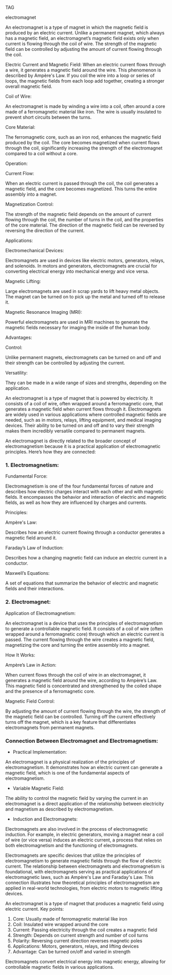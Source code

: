 TAG

electromagnet

An electromagnet is a type of magnet in which the magnetic field is produced by an electric current. Unlike a permanent magnet, which always has a magnetic field, an electromagnet’s magnetic field exists only when current is flowing through the coil of wire. The strength of the magnetic field can be controlled by adjusting the amount of current flowing through the coil.

Electric Current and Magnetic Field: When an electric current flows through a wire, it generates a magnetic field around the wire. This phenomenon is described by Ampère's Law. If you coil the wire into a loop or series of loops, the magnetic fields from each loop add together, creating a stronger overall magnetic field.

Coil of Wire:

An electromagnet is  made by winding a wire into a coil, often around a core made of a ferromagnetic material like iron. The wire is usually insulated to prevent short circuits between the turns.

Core Material:

The ferromagnetic core, such as an iron rod, enhances the magnetic field produced by the coil. The core becomes magnetized when current flows through the coil, significantly increasing the strength of the electromagnet compared to a coil without a core.

Operation:

Current Flow:

When an electric current is passed through the coil, the coil generates a magnetic field, and the core becomes magnetized. This turns the entire assembly into a magnet.

Magnetization Control:

The strength of the magnetic field depends on the amount of current flowing through the coil, the number of turns in the coil, and the properties of the core material. The direction of the magnetic field can be reversed by reversing the direction of the current.

Applications:

Electromechanical Devices:

Electromagnets are used in devices like electric motors, generators, relays, and solenoids. In motors and generators, electromagnets are crucial for converting electrical energy into mechanical energy and vice versa.

Magnetic Lifting:

Large electromagnets are used in scrap yards to lift heavy metal objects. The magnet can be turned on to pick up the metal and turned off to release it.

Magnetic Resonance Imaging (MRI):

Powerful electromagnets are used in MRI machines to generate the magnetic fields necessary for imaging the inside of the human body.

Advantages:

Control:

Unlike permanent magnets, electromagnets can be turned on and off and their strength can be controlled by adjusting the current.

Versatility:

They can be made in a wide range of sizes and strengths, depending on the application.

An electromagnet is a type of magnet that is powered by electricity. It consists of a coil of wire, often wrapped around a ferromagnetic core, that generates a magnetic field when current flows through it. Electromagnets are widely used in various applications where controlled magnetic fields are needed, such as in motors, relays, lifting equipment, and medical imaging devices. Their ability to be turned on and off and to vary their strength makes them incredibly versatile compared to permanent magnets.

An electromagnet is directly related to the broader concept of electromagnetism because it is a practical application of electromagnetic principles. Here’s how they are connected:

### 1. Electromagnetism:

Fundamental Force:

Electromagnetism is one of the four fundamental forces of nature and describes how electric charges interact with each other and with magnetic fields. It encompasses the behavior and interaction of electric and magnetic fields, as well as how they are influenced by charges and currents.

Principles:

Ampère's Law:

Describes how an electric current flowing through a conductor generates a magnetic field around it.

Faraday’s Law of Induction:

Describes how a changing magnetic field can induce an electric current in a conductor.

Maxwell’s Equations:

A set of equations that summarize the behavior of electric and magnetic fields and their interactions.

### 2. Electromagnet:

Application of Electromagnetism:

An electromagnet is a device that uses the principles of electromagnetism to generate a controllable magnetic field. It consists of a coil of wire (often wrapped around a ferromagnetic core) through which an electric current is passed. The current flowing through the wire creates a magnetic field, magnetizing the core and turning the entire assembly into a magnet.

How It Works:

Ampère’s Law in Action:

When current flows through the coil of wire in an electromagnet, it generates a magnetic field around the wire, according to Ampère’s Law. This magnetic field is concentrated and strengthened by the coiled shape and the presence of a ferromagnetic core.

Magnetic Field Control:

By adjusting the amount of current flowing through the wire, the strength of the magnetic field can be controlled. Turning off the current effectively turns off the magnet, which is a key feature that differentiates electromagnets from permanent magnets.

### Connection Between Electromagnet and Electromagnetism:

- Practical Implementation:

An electromagnet is a physical realization of the principles of electromagnetism. It demonstrates how an electric current can generate a magnetic field, which is one of the fundamental aspects of electromagnetism.

- Variable Magnetic Field:

The ability to control the magnetic field by varying the current in an electromagnet is a direct application of the relationship between electricity and magnetism as described by electromagnetism.

- Induction and Electromagnets:

Electromagnets are also involved in the process of electromagnetic induction. For example, in electric generators, moving a magnet near a coil of wire (or vice versa) induces an electric current, a process that relies on both electromagnetism and the functioning of electromagnets.

Electromagnets are specific devices that utilize the principles of electromagnetism to generate magnetic fields through the flow of electric current. The relationship between electromagnets and electromagnetism is foundational, with electromagnets serving as practical applications of electromagnetic laws, such as Ampère's Law and Faraday's Law. This connection illustrates how theoretical principles of electromagnetism are applied in real-world technologies, from electric motors to magnetic lifting devices.

An electromagnet is a type of magnet that produces a magnetic field using electric current. Key points:

1. Core: Usually made of ferromagnetic material like iron
2. Coil: Insulated wire wrapped around the core
3. Current: Passing electricity through the coil creates a magnetic field
4. Strength: Depends on current strength and number of coil turns
5. Polarity: Reversing current direction reverses magnetic poles
6. Applications: Motors, generators, relays, and lifting devices
7. Advantage: Can be turned on/off and varied in strength

Electromagnets convert electrical energy into magnetic energy, allowing for controllable magnetic fields in various applications.
